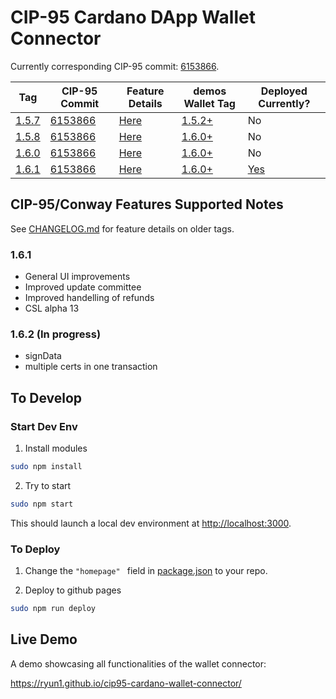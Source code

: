 # CIP-95 Cardano DApp Wallet Connector

Currently corresponding CIP-95 commit: [6153866](https://github.com/cardano-foundation/CIPs/blob/6153866bbafe874e196431f736d6bf6691359988/CIP-0095/README.md).

| Tag | CIP-95 Commit | Feature Details | demos Wallet Tag | Deployed Currently? |
| --- | ------------- | --------------- |----------------- | ------------------- |
| [1.5.7](https://github.com/Ryun1/cip95-cardano-wallet-connector/releases/tag/1.5.7) | [6153866](https://github.com/cardano-foundation/CIPs/blob/6153866bbafe874e196431f736d6bf6691359988/CIP-0095/README.md) | [Here](./CHANGELOG.md#157) | [1.5.2+](https://github.com/Ryun1/cip95-demos-wallet/tags) | No |
| [1.5.8](https://github.com/Ryun1/cip95-cardano-wallet-connector/releases/tag/1.5.8) | [6153866](https://github.com/cardano-foundation/CIPs/blob/6153866bbafe874e196431f736d6bf6691359988/CIP-0095/README.md) | [Here](./CHANGELOG.md#158) | [1.6.0+](https://github.com/Ryun1/cip95-demos-wallet/tags) | No |
| [1.6.0](https://github.com/Ryun1/cip95-cardano-wallet-connector/releases/tag/1.6.0) | [6153866](https://github.com/cardano-foundation/CIPs/blob/6153866bbafe874e196431f736d6bf6691359988/CIP-0095/README.md) | [Here](./CHANGELOG.md#158) | [1.6.0+](https://github.com/Ryun1/cip95-demos-wallet/tags) | No |
| [1.6.1](https://github.com/Ryun1/cip95-cardano-wallet-connector/releases/tag/1.6.1) | [6153866](https://github.com/cardano-foundation/CIPs/blob/6153866bbafe874e196431f736d6bf6691359988/CIP-0095/README.md) | [Here](./CHANGELOG.md#158) | [1.6.0+](https://github.com/Ryun1/cip95-demos-wallet/tags) | [Yes](https://ryun1.github.io/cip95-cardano-wallet-connector/) |

## CIP-95/Conway Features Supported Notes

See [CHANGELOG.md](./CHANGELOG.md) for feature details on older tags.

### 1.6.1
- General UI improvements
- Improved update committee
- Improved handelling of refunds
- CSL alpha 13

### 1.6.2 (In progress)
- signData
- multiple certs in one transaction

## To Develop

### Start Dev Env

1. Install modules

```bash
sudo npm install
```

2. Try to start

```bash
sudo npm start
```

This should launch a local dev environment at [http://localhost:3000](http://localhost:3000).

### To Deploy

1. Change the `"homepage" ` field in [package.json](./package.json) to your repo.
   
2. Deploy to github pages
   
```bash
sudo npm run deploy
```

## Live Demo

A demo showcasing all functionalities of the wallet connector:

https://ryun1.github.io/cip95-cardano-wallet-connector/